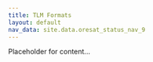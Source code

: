 ```yaml
---
title: TLM Formats
layout: default
nav_data: site.data.oresat_status_nav_9
---
```



Placeholder for content...

